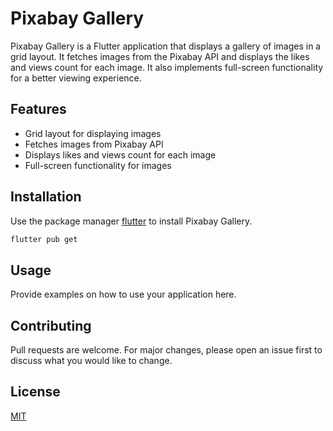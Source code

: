 # Pixabay Gallery

Pixabay Gallery is a Flutter application that displays a gallery of images in a grid layout. It fetches images from the Pixabay API and displays the likes and views count for each image. It also implements full-screen functionality for a better viewing experience.

## Features

- Grid layout for displaying images
- Fetches images from Pixabay API
- Displays likes and views count for each image
- Full-screen functionality for images

## Installation

Use the package manager [flutter](https://flutter.dev/docs/get-started/install) to install Pixabay Gallery.

```bash
flutter pub get
```


## Usage

Provide examples on how to use your application here.

## Contributing

Pull requests are welcome. For major changes, please open an issue first to discuss what you would like to change.

## License

[MIT](https://choosealicense.com/licenses/mit/)
```